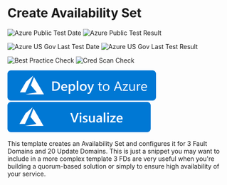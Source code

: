 # Create Availability Set

![Azure Public Test Date](https://azurequickstartsservice.blob.core.windows.net/badges/101-availability-set-create-3FDs-20UDs/PublicLastTestDate.svg)
![Azure Public Test Result](https://azurequickstartsservice.blob.core.windows.net/badges/101-availability-set-create-3FDs-20UDs/PublicDeployment.svg)

![Azure US Gov Last Test Date](https://azurequickstartsservice.blob.core.windows.net/badges/101-availability-set-create-3FDs-20UDs/FairfaxLastTestDate.svg)
![Azure US Gov Last Test Result](https://azurequickstartsservice.blob.core.windows.net/badges/101-availability-set-create-3FDs-20UDs/FairfaxDeployment.svg)

![Best Practice Check](https://azurequickstartsservice.blob.core.windows.net/badges/101-availability-set-create-3FDs-20UDs/BestPracticeResult.svg)
![Cred Scan Check](https://azurequickstartsservice.blob.core.windows.net/badges/101-availability-set-create-3FDs-20UDs/CredScanResult.svg)

[![Deploy To Azure](https://raw.githubusercontent.com/Azure/azure-quickstart-templates/master/1-CONTRIBUTION-GUIDE/images/deploytoazure.svg?sanitize=true)]("https://portal.azure.com/#create/Microsoft.Template/uri/https%3A%2F%2Fraw.githubusercontent.com%2FAzure%2Fazure-quickstart-templates%2Fmaster%2F101-availability-set-create-3FDs-20UDs%2Fazuredeploy.json")  [![Visualize](https://raw.githubusercontent.com/Azure/azure-quickstart-templates/master/1-CONTRIBUTION-GUIDE/images/visualizebutton.svg?sanitize=true)]("http://armviz.io/#/?load=https%3A%2F%2Fraw.githubusercontent.com%2FAzure%2Fazure-quickstart-templates%2Fmaster%2F101-availability-set-create-3FDs-20UDs%2Fazuredeploy.json")

This template creates an Availability Set and configures it for 3 Fault Domains and 20 Update Domains. This is just a snippet you may want to include in a more complex template 3 FDs are very useful when you're building a quorum-based solution or simply to ensure high availability of your service.



